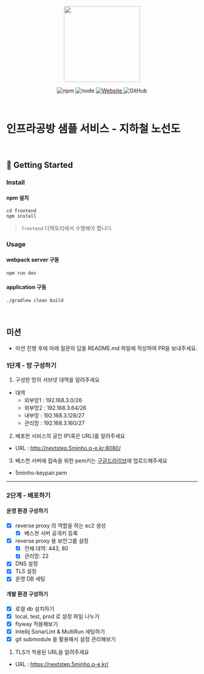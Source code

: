 <p align="center">
    <img width="200px;" src="https://raw.githubusercontent.com/woowacourse/atdd-subway-admin-frontend/master/images/main_logo.png"/>
</p>
<p align="center">
  <img alt="npm" src="https://img.shields.io/badge/npm-%3E%3D%205.5.0-blue">
  <img alt="node" src="https://img.shields.io/badge/node-%3E%3D%209.3.0-blue">
  <a href="https://edu.nextstep.camp/c/R89PYi5H" alt="nextstep atdd">
    <img alt="Website" src="https://img.shields.io/website?url=https%3A%2F%2Fedu.nextstep.camp%2Fc%2FR89PYi5H">
  </a>
  <img alt="GitHub" src="https://img.shields.io/github/license/next-step/atdd-subway-service">
</p>

<br>

# 인프라공방 샘플 서비스 - 지하철 노선도

<br>

## 🚀 Getting Started

### Install
#### npm 설치
```
cd frontend
npm install
```
> `frontend` 디렉토리에서 수행해야 합니다.

### Usage
#### webpack server 구동
```
npm run dev
```
#### application 구동
```
./gradlew clean build
```
<br>

## 미션

* 미션 진행 후에 아래 질문의 답을 README.md 파일에 작성하여 PR을 보내주세요.

### 1단계 - 망 구성하기
1. 구성한 망의 서브넷 대역을 알려주세요
- 대역 
    - 외부망1 : 192.168.3.0/26
    - 외부망2 : 192.168.3.64/26
    - 내부망 : 192.168.3.128/27
    - 관리망 : 192.168.3.160/27

2. 배포한 서비스의 공인 IP(혹은 URL)를 알려주세요

- URL : http://nextstep.5minho.p-e.kr:8080/

3. 베스천 서버에 접속을 위한 pem키는 [구글드라이브](https://drive.google.com/drive/folders/1dZiCUwNeH1LMglp8dyTqqsL1b2yBnzd1?usp=sharing)에 업로드해주세요

- 5minho-keypair.pem
---

### 2단계 - 배포하기
#### 운영 환경 구성하기
- [x] reverse proxy 의 역할을 하는 ec2 생성
  - [x] 베스쳔 서버 공개키 등록
- [x] reverse proxy 용 보안그룹 설정
  - [x] 전체 대역: 443, 80
  - [x] 관리망: 22
- [x] DNS 설정
- [x] TLS 설정
- [x] 운영 DB 세팅
#### 개발 환경 구성하기
- [x] 로컬 db 설치하기
- [x] local, test, prod 로 설정 파일 나누기
- [x] flyway 적용해보기
- [x] Intellij SonarLint & MultiRun 세팅하기
- [x] git submodule 을 활용해서 설정 관리해보기

1. TLS가 적용된 URL을 알려주세요

- URL : https://nextstep.5minho.p-e.kr/
